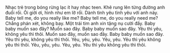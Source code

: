Nhạc trẻ trong bóng rừng lạc ít hay nhạc teen. Khẽ rung lên từng đường anh đuổi rồi. Ôi giời ơi, hình như em lỡ rồi. Dành tình yêu tình yêu với anh này. Baby tell me, do you really like me? Baby tell me, do you really need me? Chẳng phán xét, không bay. Một trái tim anh xin tặng nụ cười đấy. Baby baby muốn sao đây? Muốn sao đây. Baby baby muốn sao đây. Yêu thì yêu, không yêu thì thôi. Muốn sao đây, muốn sao đây. Baby baby muốn sao đây. Yêu thì yêu, không yêu thì thôi. Yêu, yêu, yêu. Yêu, yêu. Yêu thì yêu không yêu thì thôi. Yêu, yêu, yêu. Yêu, yêu. Yêu thì yêu không yêu thì thôi.